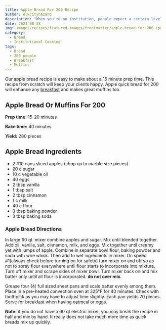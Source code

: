 ```yaml
---
title: Apple Bread For 200 Recipe
author: elkcityhazard
description: "When you're an institution, people expect a certain level of quality. This apple bread recipe is perfect for your cooking needs." 
date: 2021-08-28
img: images/recipes/featured-images/frontmatter/apple-bread-for-200.jpg
category: 
  - Bread
  - Institutional Cooking
tags: 
  - Bread
  - 200 people
  - Breakfast
  - Muffins
---
```

Our apple bread recipe is easy to make about a 15 minute prep time. This recipe from scratch will keep your clients happy. Apple quick bread for 200 will enhance any [breakfast][1] and makes great muffins too.

## Apple Bread Or Muffins For 200

**Prep time:** 15-20 minutes

**Bake time:** 40 minutes

**Yield:** 280 pieces

## Apple Bread Ingredients

  * 2 #10 cans sliced apples (chop up to marble size pieces)
  * 20 c sugar
  * 10 c vegetable oil
  * 40 eggs
  * 2 tbsp vanilla
  * 1 tbsp salt
  * 2 tbsp cinnamon
  * 1 c milk
  * 40 c flour
  * 3 tbsp baking powder
  * 3 tbsp baking soda

### Apple Bread Directions

In large 60 qt. mixer combine apples and sugar. Mix until blended together. Add oil, vanilla, salt, cinnamon, milk, and eggs. Mix together until creamy yet with lumps of apple. Combine in separate bowl flour, baking powder and soda with wire whisk. Then add to wet ingredients in mixer. On speed #1(always check before turning on for safety) turn mixer on and off so as not to spray flour everywhere until flour starts to incorporate into mixture. Turn off mixer and scrape sides of mixer bowl. Turn mixer back on and mix batter only until all flour is incorporated. **do not over mix.**

Grease four (4) full sized sheet pans and scale batter evenly among them. Place in a pre-heated convection oven at 325&#8457; for 40 minutes. Check with toothpick as you may have to adjust time slightly. Each pan yields 70 pieces. Serve for breakfast when having oatmeal or eggs.

**Note:** if you do not have a 60 qt electric mixer, you may break the recipe in half and mix by hand. It really does not take much more time as quick breads mix up quickly.

 [1]: /wordpress/easy-breakfast-recipes/